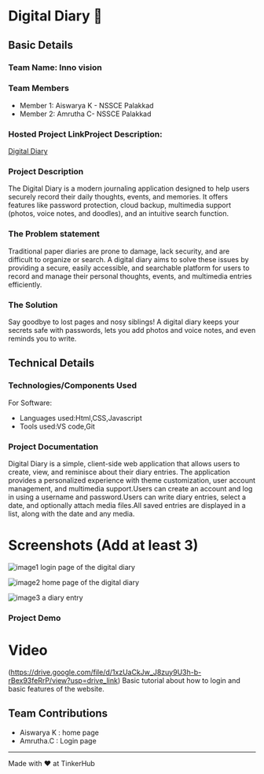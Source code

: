 # Digital Diary 🎯


## Basic Details
### Team Name: Inno vision


### Team Members
- Member 1: Aiswarya K - NSSCE Palakkad
- Member 2: Amrutha C- NSSCE Palakkad
  

### Hosted Project LinkProject Description:
[Digital Diary](https://digital-diary-73qw.vercel.app/)

### Project Description
The Digital Diary is a modern journaling application designed to help users securely record their daily thoughts, events, and memories. It offers features like password protection, cloud backup, multimedia support (photos, voice notes, and doodles), and an intuitive search function.

### The Problem statement
Traditional paper diaries are prone to damage, lack security, and are difficult to organize or search. A digital diary aims to solve these issues by providing a secure, easily accessible, and searchable platform for users to record and manage their personal thoughts, events, and multimedia entries efficiently.

### The Solution
Say goodbye to lost pages and nosy siblings! A digital diary keeps your secrets safe with passwords, lets you add photos and voice notes, and even reminds you to write.

## Technical Details
### Technologies/Components Used
For Software:
- Languages used:Html,CSS,Javascript
- Tools used:VS code,Git

### Project Documentation
Digital Diary is a simple, client-side web application that allows users to create, view, and reminisce about their diary entries. The application provides a personalized experience with theme customization, user account management, and multimedia support.Users can create an account and log in using a username and password.Users can write diary entries, select a date, and optionally attach media files.All saved entries are displayed in a list, along with the date and any media.

# Screenshots (Add at least 3)
![image1](https://github.com/user-attachments/assets/07cebc9b-bbb0-4de5-af90-f17618b0f8fe)
login page of the digital diary

![image2](https://github.com/user-attachments/assets/b6902a32-f6d1-4301-b847-798fb95dfbe4)
home page of the digital diary

![image3](https://github.com/user-attachments/assets/7e8e3926-a16c-4e1b-bcdf-aad24e6dd42d)
a diary entry

### Project Demo
# Video
(https://drive.google.com/file/d/1xzUaCkJw_J8zuy9U3h-b-rBex93feRrP/view?usp=drive_link)
Basic tutorial about how to login and basic features of the website.

 
## Team Contributions
- Aiswarya K : home page
- Amrutha.C  : Login page

---
Made with ❤️ at TinkerHub
